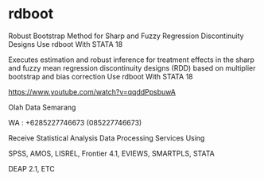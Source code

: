 # rdboot
Robust Bootstrap Method for Sharp and Fuzzy Regression Discontinuity Designs Use rdboot With STATA 18

Executes estimation and robust inference for treatment effects in the sharp and fuzzy mean regression discontinuity designs (RDD) based on multiplier bootstrap and bias correction Use rdboot With STATA 18

https://www.youtube.com/watch?v=qqddPpsbuwA

Olah Data Semarang

WA : +6285227746673 (085227746673)

Receive Statistical Analysis Data Processing Services Using

SPSS, AMOS, LISREL, Frontier 4.1, EVIEWS, SMARTPLS, STATA

DEAP 2.1, ETC
